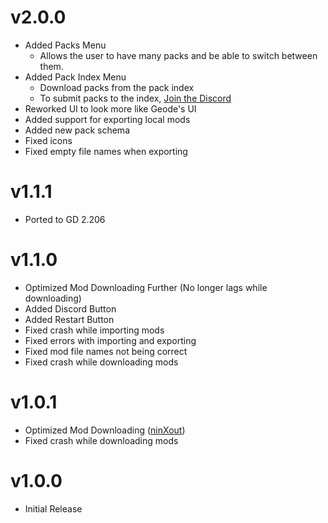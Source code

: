 # v2.0.0
- Added Packs Menu
    - Allows the user to have many packs and be able to switch between them.
- Added Pack Index Menu
    - Download packs from the pack index
    - To submit packs to the index, [Join the Discord](https://discord.gg/44ANAhXz7r)
- Reworked UI to look more like Geode's UI
- Added support for exporting local mods
- Added new pack schema
- Fixed icons
- Fixed empty file names when exporting

# v1.1.1
- Ported to GD 2.206

# v1.1.0
- Optimized Mod Downloading Further (No longer lags while downloading)
- Added Discord Button
- Added Restart Button
- Fixed crash while importing mods
- Fixed errors with importing and exporting
- Fixed mod file names not being correct
- Fixed crash while downloading mods

# v1.0.1
- Optimized Mod Downloading ([ninXout](https://github.com/ninXout))
- Fixed crash while downloading mods

# v1.0.0
- Initial Release